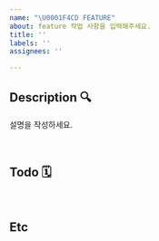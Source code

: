 ```yaml
---
name: "\U0001F4CD FEATURE"
about: feature 작업 사항을 입력해주세요.
title: ''
labels: ''
assignees: ''

---
```


## Description 🔍
설명을 작성하세요.

<br/>

## Todo 🗓️

<br/>

## Etc

<br/>
